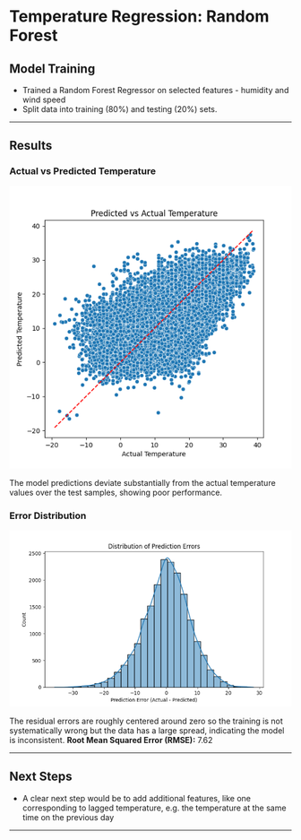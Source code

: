 # Temperature Regression: Random Forest

## Model Training
- Trained a Random Forest Regressor on selected features - humidity and wind speed
- Split data into training (80%) and testing (20%) sets.

---

## Results

### Actual vs Predicted Temperature
![Actual vs Predicted](actualvspredicted.png)

The model predictions deviate substantially from the actual temperature values over the test samples, showing poor performance.


### Error Distribution
![Error Distribution](errorspread.png)

The residual errors are roughly centered around zero so the training is not systematically wrong but the data has a large spread, indicating the model is inconsistent.
**Root Mean Squared Error (RMSE):** 7.62

---

## Next Steps
- A clear next step would be to add additional features, like one corresponding to lagged temperature, e.g. the temperature at the same time on the previous day

---
